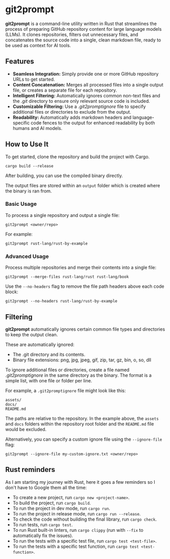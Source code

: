 # **git2prompt**

**git2prompt** is a command-line utility written in Rust that streamlines the process of preparing GitHub repository content for large language models (LLMs). It clones repositories, filters out unnecessary files, and concatenates the source code into a single, clean markdown file, ready to be used as context for AI tools.

## **Features**

- **Seamless Integration:** Simply provide one or more GitHub repository URLs to get started.  
- **Content Concatenation:** Merges all processed files into a single output file, or creates a separate file for each repository.  
- **Intelligent Filtering:** Automatically ignores common non-text files and the *.git* directory to ensure only relevant source code is included.  
- **Customizable Filtering:** Use a *.git2promptignore* file to specify additional files or directories to exclude from the output.  
- **Readability:** Automatically adds markdown headers and language-specific code fences to the output for enhanced readability by both humans and AI models.

## **How to Use It**

To get started, clone the repository and build the project with Cargo.

`cargo build --release`

After building, you can use the compiled binary directly.

The output files are stored within an `output` folder which is created where the binary is ran from.

### **Basic Usage**

To process a single repository and output a single file:

`git2prompt <owner/repo>`

For example:

`git2prompt rust-lang/rust-by-example`

### **Advanced Usage**

Process multiple repositories and merge their contents into a single file:

`git2prompt --merge-files rust-lang/rust rust-lang/book`

Use the `--no-headers` flag to remove the file path headers above each code block:

`git2prompt --no-headers rust-lang/rust-by-example`

## **Filtering**

**git2prompt** automatically ignores certain common file types and directories to keep the output clean.

These are automatically ignored:

- The .git directory and its contents.  
- Binary file extensions: png, jpg, jpeg, gif, zip, tar, gz, bin, o, so, dll

To ignore additional files or directories, create a file named *.git2promptignore* in the same directory as the binary. The format is a simple list, with one file or folder per line.

For example, a `.git2promptignore` file might look like this:

```
assets/
docs/  
README.md
```

The paths are relative to the repository. In the example above, the `assets` and `docs` folders within the repository root folder and the `README.md` file would be excluded.

Alternatively, you can specify a custom ignore file using the `--ignore-file` flag:

`git2prompt --ignore-file my-custom-ignore.txt <owner/repo>`

## Rust reminders

As I am starting my journey with Rust, here it goes a few reminders so I don't have to Google them all the time:

- To create a new project, run `cargo new <project-name>`.
- To build the project, run `cargo build`.
- To run the project in dev mode, run `cargo run`.
- To run the project in release mode, run `cargo run --release`.
- To check the code without building the final library, run `cargo check`.
- To run tests, run `cargo test`.
- To run Rust built-in linters, run `cargo clippy` (run with `--fix` to automatically fix the issues).
- To run the tests with a specific test file, run `cargo test <test-file>`.
- To run the tests with a specific test function, run `cargo test <test-function>`.
